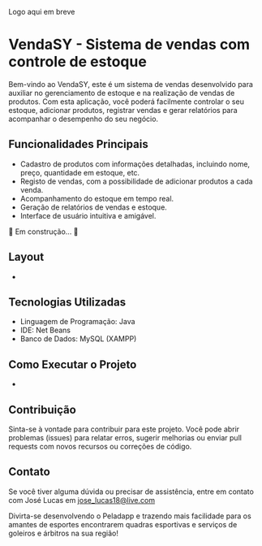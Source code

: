 Logo aqui em breve

# VendaSY - Sistema de vendas com controle de estoque

Bem-vindo ao VendaSY, este é um sistema de vendas desenvolvido para auxiliar no gerenciamento de estoque e na realização de vendas de produtos. Com esta aplicação, você poderá facilmente controlar o seu estoque, adicionar produtos, registrar vendas e gerar relatórios para acompanhar o desempenho do seu negócio.

## Funcionalidades Principais

- Cadastro de produtos com informações detalhadas, incluindo nome, preço, quantidade em estoque, etc.
- Registo de vendas, com a possibilidade de adicionar produtos a cada venda.
- Acompanhamento do estoque em tempo real.
- Geração de relatórios de vendas e estoque.
- Interface de usuário intuitiva e amigável.

🚀 Em construção... 🚧

## Layout

- 


## Tecnologias Utilizadas

- Linguagem de Programação: Java
- IDE: Net Beans
- Banco de Dados: MySQL (XAMPP)


## Como Executar o Projeto

- 

## Contribuição

Sinta-se à vontade para contribuir para este projeto. Você pode abrir problemas (issues) para relatar erros, sugerir melhorias ou enviar pull requests com novos recursos ou correções de código.



## Contato

Se você tiver alguma dúvida ou precisar de assistência, entre em contato com José Lucas em jose_lucas18@live.com

Divirta-se desenvolvendo o Peladapp e trazendo mais facilidade para os amantes de esportes encontrarem quadras esportivas e serviços de goleiros e árbitros na sua região!
